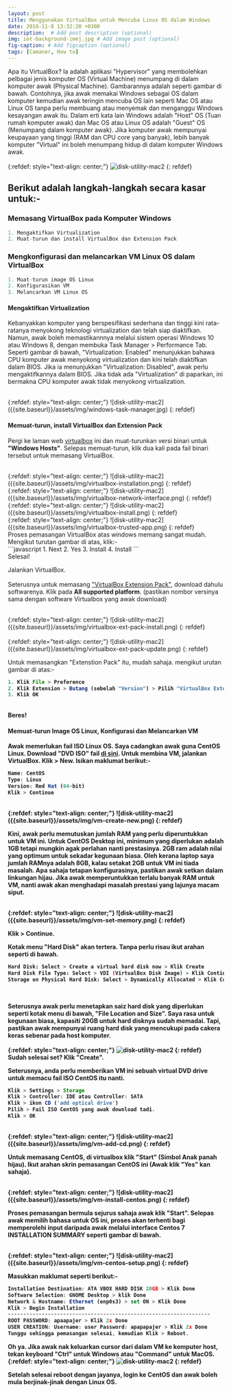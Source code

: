 ```yaml
---
layout: post
title: Menggunakan VirtualBox untuk Mencuba Linux OS dalam Windows 
date: 2018-11-8 13:32:20 +0300
description:  # Add post description (optional)
img: iot-background-imej.jpg # Add image post (optional)
fig-caption: # Add figcaption (optional)
tags: [Camaner, How to]
---
```

Apa itu VirtualBox? Ia adalah aplikasi "Hypervisor" yang membolehkan pelbagai jenis komputer OS (Virtual Machine) menumpang di dalam komputer awak (Physical Machine). Gambarannya adalah seperti gambar di bawah. Contohnya, jika awak memakai Windows sebagai OS dalam komputer kemudian awak teringin mencuba OS lain seperti Mac OS atau Linux OS tanpa perlu membuang atau menyemak dan menganggu Windows kesayangan awak itu. Dalam erti kata lain Windows adalah "Host" OS (Tuan rumah komputer awak) dan Mac OS atau Linux OS adalah "Guest" OS (Menumpang dalam komputer awak). Jika komputer awak mempunyai keupayaan yang tinggi (RAM dan CPU core yang banyak), lebih banyak komputer "Virtual" ini boleh menumpang hidup di dalam komputer Windows awak. 
<br/>
<br/>
{:refdef: style="text-align: center;"}
![disk-utility-mac2]({{site.baseurl}}/assets/img/virtualization.png)
{: refdef}
<br/>
## Berikut adalah langkah-langkah secara kasar untuk:-
### Memasang VirtualBox pada Komputer Windows


```javascript
1. Mengaktifkan Virtualization 
2. Muat-turun dan install VirtualBox dan Extension Pack
```

### Mengkonfigurasi dan melancarkan VM Linux OS dalam VirtualBox

```javascript
1. Muat-turun image OS Linux
2. Konfigurasikan VM
3. Melancarkan VM Linux OS
```
#### Mengaktifkan Virtualization

Kebanyakkan komputer yang berspesifikasi sederhana dan tinggi kini rata-ratanya menyokong teknologi virtualization dan telah siap diaktifkan. Namun, awak boleh memastikannnya melalui sistem operasi Windows 10 atau Windows 8, dengan membuka Task Manager > Performance Tab. Seperti gambar di bawah, "Virtualization: Enabled" menunjukkan bahawa CPU komputer awak menyokong virtualization dan kini telah diaktifkan dalam BIOS. Jika ia menunjukkan "Virtualization: Disabled", awak perlu mengaktifkannya dalam BIOS. Jika tidak ada "Virtualization" di paparkan, ini bermakna CPU komputer awak tidak menyokong virtualization.

<br/>
{:refdef: style="text-align: center;"}
![disk-utility-mac2]({{site.baseurl}}/assets/img/windows-task-manager.jpg)
{: refdef}
<br/>

#### Memuat-turun, install VirtualBox dan Extension Pack

Pergi ke laman web [virtualbox](https://www.virtualbox.org/wiki/Downloads) ini dan muat-turunkan versi binari untuk **"Windows Hosts"**. Selepas memuat-turun, klik dua kali pada fail binari tersebut untuk memasang VirtualBox. 

<br/>
{:refdef: style="text-align: center;"}
![disk-utility-mac2]({{site.baseurl}}/assets/img/virtualbox-installation.png)
{: refdef}
<br/>
{:refdef: style="text-align: center;"}
![disk-utility-mac2]({{site.baseurl}}/assets/img/virtualbox-network-interface.png)
{: refdef}
<br/>
{:refdef: style="text-align: center;"}
![disk-utility-mac2]({{site.baseurl}}/assets/img/virtualbox-install.png)
{: refdef}
<br/>
{:refdef: style="text-align: center;"}
![disk-utility-mac2]({{site.baseurl}}/assets/img/virtualbox-trusted-app.png)
{: refdef}
<br/>
Proses pemasangan VirtualBox atas windows memang sangat mudah. Mengikut turutan gambar di atas, klik:-
<br/>
```javascript
1. Next
2. Yes
3. Install
4. Install
```
<br/>
Selesai!

Jalankan VirtualBox.
<br/>
<br/>
Seterusnya untuk memasang ["VirtualBox Extension Pack"](https://www.virtualbox.org/wiki/Downloads), download dahulu softwarenya. Klik pada **All supported platform**. (pastikan nombor versinya sama dengan software Virtualbox yang awak download)

<br/>
{:refdef: style="text-align: center;"}
![disk-utility-mac2]({{site.baseurl}}/assets/img/virtualbox-ext-pack-install.png)
{: refdef}
<br/>
<br/>
{:refdef: style="text-align: center;"}
![disk-utility-mac2]({{site.baseurl}}/assets/img/virtualbox-ext-pack-update.png)
{: refdef}
<br/>

Untuk memasangkan "Extenstion Pack" itu, mudah sahaja. mengikut urutan gambar di atas:-
<b/>
```javascript
1. Klik File > Preference
2. Klik Extension > Butang (sebelah "Version") > Pilih "VirtualBox Extension Pack"
3. Klik OK
````
<br/>
Beres!
<br/>

#### Memuat-turun Image OS Linux, Konfigurasi dan Melancarkan VM

Awak memerlukan fail ISO Linux OS. Saya cadangkan awak guna CentOS Linux. Download "DVD ISO" fail [di sini](https://www.centos.org/download/). Untuk membina VM, jalankan VirtualBox. Klik > New. Isikan maklumat berikut:-
<br/>

```javascript
Name: CentOS
Type: Linux
Version: Red Hat (64-bit)
Klik > Continue
```
<br/>
{:refdef: style="text-align: center;"}
![disk-utility-mac2]({{site.baseurl}}/assets/img/vm-create-new.png)
{: refdef}
<br/>

Kini, awak perlu memutuskan jumlah RAM yang perlu diperuntukkan untuk VM ini. Untuk CentOS Desktop ini, minimum yang diperlukan adalah 1GB tetapi mungkin agak perlahan nanti prestasinya. 2GB ram adalah nilai yang optimum untuk sekadar kegunaan biasa. Oleh kerana laptop saya jumlah RAMnya adalah 8GB, kalau setakat 2GB untuk VM ini tiada masalah. Apa sahaja tetapan konfigurasinya, pastikan awak setkan dalam linkungan hijau. Jika awak memperuntukkan terlalu banyak RAM untuk VM, nanti awak akan menghadapi masalah prestasi yang lajunya macam siput.

<br/>
{:refdef: style="text-align: center;"}
![disk-utility-mac2]({{site.baseurl}}/assets/img/vm-set-memory.png)
{: refdef}
<br/>

Klik > Continue. 

   Kotak menu "Hard Disk" akan tertera. Tanpa perlu risau ikut arahan seperti di bawah.
<br/>
```bash
Hard Disk: Select > Create a virtual hard disk now > Klik Create
Hard Disk File Type: Select > VDI (VirtualBox Disk Image) > Klik Continue
Storage on Physical Hard Disk: Select > Dynamically Allocated > Klik Continue
```
<br/>

Seterusnya awak perlu menetapkan saiz hard disk yang diperlukan seperti kotak menu di bawah, "File Location and Size". Saya rasa untuk kegunaan biasa, kapasiti 20GB untuk hard disknya sudah memadai. Tapi, pastikan awak mempunyai ruang hard disk yang mencukupi pada cakera keras sebenar pada host komputer.
<br/> 
<br/>
{:refdef: style="text-align: center;"}
![disk-utility-mac2]({{site.baseurl}}/assets/img/vm-set-hd.png)
{: refdef}
<br/>
Sudah selesai set? Klik "Create".

Seterusnya, anda perlu memberikan VM ini sebuah virtual DVD drive untuk memacu fail ISO CentOS itu nanti. 

```javascript
Klik > Settings > Storage
Klik > Controller: IDE atau Controller: SATA
Klik > ikon CD ('add optical drive')
Pilih > Fail ISO CentOS yang awak download tadi.
Klik > OK
```
<br/>
{:refdef: style="text-align: center;"}
![disk-utility-mac2]({{site.baseurl}}/assets/img/vm-add-cd.png)
{: refdef}
<br/>

Untuk memasang CentOS, di virtualbox klik "Start" (Simbol Anak panah hijau). Ikut arahan skrin pemasangan CentOS ini (Awak klik "Yes" kan sahaja).

<br/>
{:refdef: style="text-align: center;"}
![disk-utility-mac2]({{site.baseurl}}/assets/img/vm-install-centos.png)
{: refdef}
<br/>

Proses pemasangan bermula sejurus sahaja awak klik "Start". Selepas awak memilih bahasa untuk OS ini, proses akan terhenti bagi memperolehi input daripada awak melalui interface Centos 7 INSTALLATION SUMMARY seperti gambar di bawah.

<br/>
{:refdef: style="text-align: center;"}
![disk-utility-mac2]({{site.baseurl}}/assets/img/vm-centos-setup.png)
{: refdef}
<br/>

Masukkan maklumat seperti berikut:-

```javascript
Installation Destination: ATA VBOX HARD DISK 20GB > Klik Done
Software Selection: GNOME Desktop > klik Done
Network & Hostname: Ethernet (enp0s3) > set ON > Klik Done
Klik > Begin Installation
------------------------------------------------------------------
ROOT PASSWORD: apaapajer > Klik 2x Done
USER CREATION: Username: user Password: apapapajer > Klik 2x Done
Tunggu sehingga pemasangan selesai, kemudian Klik > Reboot. 
```
Oh ya. Jika awak nak keluarkan cursor dari dalam VM ke komputer host, tekan keyboard "Ctrl" untuk Windows atau "Command" untuk MacOS.
<br/>
{:refdef: style="text-align: center;"}
![disk-utility-mac2]({{site.baseurl}}/assets/img/vm-centos-reboot.png)
{: refdef}
<br/>

Setelah selesai reboot dengan jayanya, login ke CentOS dan awak boleh mula berjinak-jinak dengan Linux OS.








